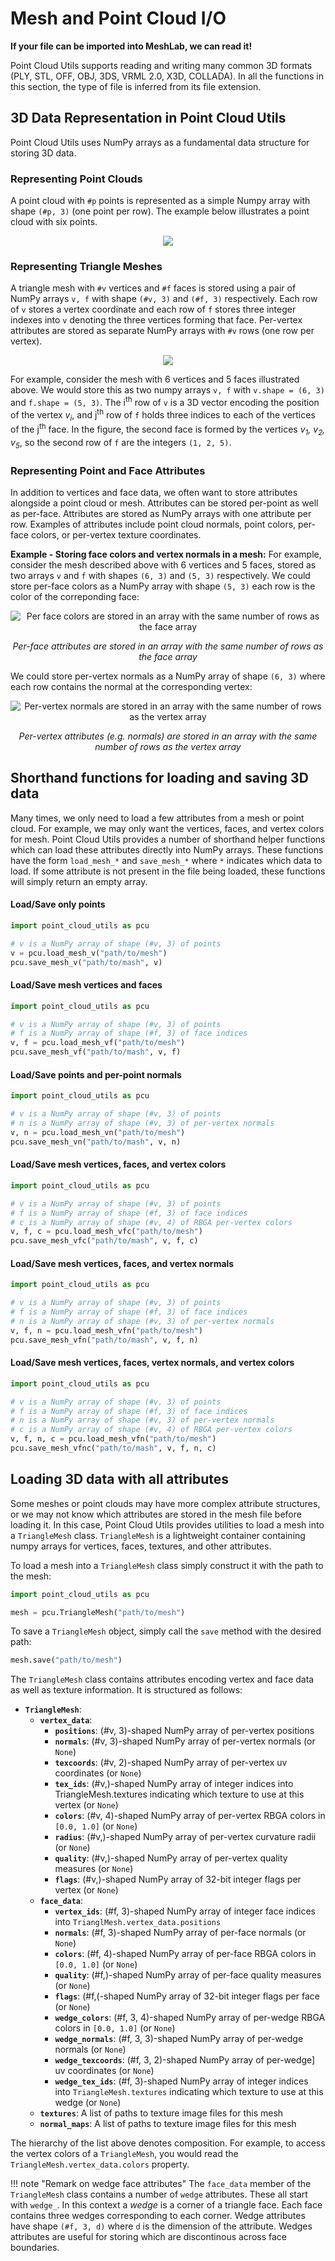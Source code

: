 # Mesh and Point Cloud I/O
**If your file can be imported into MeshLab, we can read it!**

Point Cloud Utils supports reading and writing many common 3D formats (PLY, STL, OFF, OBJ, 3DS, VRML 2.0,
X3D, COLLADA).
In all the functions in this section, the type of file is inferred from its file extension.

## 3D Data Representation in Point Cloud Utils
Point Cloud Utils uses NumPy arrays as a fundamental data structure for storing 3D data.

### Representing Point Clouds
A point cloud with `#p` points is represented as a simple Numpy array with shape `(#p, 3)` (one point per row). The example below illustrates a point cloud with six points.
<p align="center">
  <img src="/imgs/mesh_format.svg">
</p>


### Representing Triangle Meshes
 A triangle mesh with `#v` vertices and `#f` faces is stored using a pair of NumPy arrays `v, f` with
shape `(#v, 3)` and `(#f, 3)` respectively. Each row of `v` stores a vertex coordinate and each row of `f` stores
three integer indexes into `v` denoting the three vertices forming that face. Per-vertex attributes are stored as
separate NumPy arrays with `#v` rows (one row per vertex).
<p align="center">
  <img src="/imgs/mesh_format_transparent.png">
</p>

For example, consider the mesh with 6 vertices and 5 faces illustrated above.
We would store this as two numpy arrays  `v, f` with `v.shape = (6, 3)` and `f.shape = (5, 3)`. The i<sup>th</sup> row
of `v` is a 3D vector encoding the position of the vertex _v<sub>i</sub>_, and j<sup>th</sup> row of
`f` holds three indices to each of the vertices of the j<sup>th</sup> face. In the figure, the second face is formed by
the vertices _v<sub>1</sub>, v<sub>2</sub>, v<sub>5</sub>_, so the second row of `f` are the integers `(1, 2, 5)`.


### Representing Point and Face Attributes
In addition to vertices and face data, we often want to store attributes alongside a point cloud or mesh. Attributes can be stored per-point as well as per-face. Attributes are stored as NumPy arrays with one attribute per row. Examples of attributes include point cloud normals, point colors, per-face colors, or per-vertex texture coordinates.

**Example - Storing face colors and vertex normals in a mesh:**
For example, consider the mesh described above with 6 vertices and 5 faces, stored as two arrays `v` and `f` with shapes `(6, 3)` and `(5, 3)` respectively. We could store per-face colors as
a NumPy array with shape `(5, 3)` each row is the color of the correponding face:

<p align="center">
  <img src="/imgs/mesh_format_attrib.svg" alt="Per face colors are stored in an array with the same number of rows as the face array">
  <figcaption style="text-align: center; font-style: italic;">Per-face attributes are stored in an array with the same number of rows as the face array</figcaption>
</p>


We could store per-vertex normals as a NumPy array of shape `(6, 3)` where each row contains the normal at the corresponding vertex:
<p align="center">
  <img src="/imgs/mesh_format_attrib_vertex.svg" alt="Per-vertex normals are stored in an array with the same number of rows as the vertex array">
  <figcaption style="text-align: center; font-style: italic">Per-vertex attributes (e.g. normals) are stored in an array with the same number of rows as the vertex array</figcaption>
</p>



## Shorthand functions for loading and saving 3D data
Many times, we only need to load a few attributes from a mesh or point cloud. For example, we may only want the vertices, faces, and vertex colors for mesh. Point Cloud Utils provides a number of
shorthand helper functions which can load these attributes directly into NumPy arrays. These functions have the form `load_mesh_*` and `save_mesh_*` where `*` indicates which data to load. If some attribute is not present in the file being loaded, these functions will simply return an empty array.


#### Load/Save only points
```python
import point_cloud_utils as pcu

# v is a NumPy array of shape (#v, 3) of points
v = pcu.load_mesh_v("path/to/mesh")
pcu.save_mesh_v("path/to/mash", v)
```

#### Load/Save mesh vertices and faces
```python
import point_cloud_utils as pcu

# v is a NumPy array of shape (#v, 3) of points
# f is a NumPy array of shape (#f, 3) of face indices
v, f = pcu.load_mesh_vf("path/to/mesh")
pcu.save_mesh_vf("path/to/mash", v, f)
```

#### Load/Save points and per-point normals
```python
import point_cloud_utils as pcu

# v is a NumPy array of shape (#v, 3) of points
# n is a NumPy array of shape (#v, 3) of per-vertex normals
v, n = pcu.load_mesh_vn("path/to/mesh")
pcu.save_mesh_vn("path/to/mash", v, n)
```

#### Load/Save mesh vertices, faces, and vertex colors
```python
import point_cloud_utils as pcu

# v is a NumPy array of shape (#v, 3) of points
# f is a NumPy array of shape (#f, 3) of face indices
# c is a NumPy array of shape (#v, 4) of RBGA per-vertex colors
v, f, c = pcu.load_mesh_vfc("path/to/mesh")
pcu.save_mesh_vfc("path/to/mash", v, f, c)
```

#### Load/Save mesh vertices, faces, and vertex normals
```python
import point_cloud_utils as pcu

# v is a NumPy array of shape (#v, 3) of points
# f is a NumPy array of shape (#f, 3) of face indices
# n is a NumPy array of shape (#v, 3) of per-vertex normals
v, f, n = pcu.load_mesh_vfn("path/to/mesh")
pcu.save_mesh_vfn("path/to/mash", v, f, n)
```

#### Load/Save mesh vertices, faces, vertex normals, and vertex colors
```python
import point_cloud_utils as pcu

# v is a NumPy array of shape (#v, 3) of points
# f is a NumPy array of shape (#f, 3) of face indices
# n is a NumPy array of shape (#v, 3) of per-vertex normals
# c is a NumPy array of shape (#v, 4) of RBGA per-vertex colors
v, f, n, c = pcu.load_mesh_vfn("path/to/mesh")
pcu.save_mesh_vfnc("path/to/mash", v, f, n, c)
```

## Loading 3D data with all attributes
Some meshes or point clouds may have more complex attribute structures, or we may not know which attributes are stored
in the mesh file before loading it. In this case, Point Cloud Utils provides utilities to load a mesh into
a `TriangleMesh` class. `TriangleMesh` is a lightweight container containing numpy arrays for
vertices, faces, textures, and other attributes.

To load a mesh into a `TriangleMesh` class simply construct it with the path to the mesh:

```python
import point_cloud_utils as pcu

mesh = pcu.TriangleMesh("path/to/mesh")
```
To save a `TriangleMesh` object, simply call the `save` method with the desired path:
```python
mesh.save("path/to/mesh")
```

The `TriangleMesh` class contains attributes encoding vertex and face data as well as texture information. It is structured as follows:

* **`TriangleMesh`**:
    * **`vertex_data`**:
        * **`positions`**: (#v, 3)-shaped NumPy array of per-vertex positions
        * **`normals`**: (#v, 3)-shaped NumPy array of per-vertex normals (or `None`)
        * **`texcoords`**: (#v, 2)-shaped NumPy array of per-vertex uv coordinates (or `None`)
        * **`tex_ids`**: (#v,)-shaped NumPy array of integer indices into TriangleMesh.textures indicating which texture to use at this vertex (or `None`)
        * **`colors`**: (#v, 4)-shaped NumPy array of per-vertex RBGA colors in `[0.0, 1.0]` (or `None`)
        * **`radius`**: (#v,)-shaped NumPy array of per-vertex curvature radii (or `None`)
        * **`quality`**: (#v,)-shaped NumPy array of per-vertex quality measures (or `None`)
        * **`flags`**: (#v,)-shaped NumPy array of 32-bit integer flags per vertex (or `None`)
    * **`face_data`**:
        * **`vertex_ids`**: (#f, 3)-shaped NumPy array of integer face indices into `TrianglMesh.vertex_data.positions`
        * **`normals`**: (#f, 3)-shaped NumPy array of per-face normals (or `None`)
        * **`colors`**: (#f, 4)-shaped NumPy array of per-face RBGA colors in `[0.0, 1.0]` (or `None`)
        * **`quality`**: (#f,)-shaped NumPy array of per-face quality measures (or `None`)
        * **`flags`**: (#f,(-shaped NumPy array of 32-bit integer flags per face (or `None`)
        * **`wedge_colors`**: (#f, 3, 4)-shaped NumPy array of per-wedge RBGA colors in `[0.0, 1.0]` (or `None`)
        * **`wedge_normals`**: (#f, 3, 3)-shaped NumPy array of per-wedge normals (or `None`)
        * **`wedge_texcoords`**: (#f, 3, 2)-shaped NumPy array of per-wedge] uv coordinates (or `None`)
        * **`wedge_tex_ids`**: (#f, 3)-shaped NumPy array of integer indices into `TriangleMesh.textures` indicating which texture to use at this wedge (or `None`)
    * **`textures`**: A list of paths to texture image files for this mesh
    * **`normal_maps`**: A list of paths to texture image files for this mesh

The hierarchy of the list above denotes composition. For example, to access the vertex colors of a `TriangleMesh`, you would
read the `TriangleMesh.vertex_data.colors` property.

!!! note "Remark on wedge face attributes"
    The `face_data` member of the `TriangleMesh` class contains a number of `wedge` attributes. These all start with
    `wedge_`. In this context a _wedge_ is a corner of a triangle face. Each face contains three wedges corresponding
     to each corner. Wedge attributes have shape `(#f, 3, d)` where `d` is the dimension of the attribute.
     Wedges attributes are useful for storing which are discontinous across face boundaries.


<!--
```text
TriangleMesh:
  vertex_data:
      positions: (#v, 3)-shaped numpy array of per-vertex positions
      normals: (#v, 3)-shaped numpy array of per-vertex normals (or None)
      texcoords: (#v, 2)-shaped numpy array of per-vertex uv coordinates (or None)
      tex_ids: (#v,)-shaped numpy array of integer indices into TriangleMesh.textures indicating which texture to
               use at this vertex (or None)
      colors: (#v, 4)-shaped numpy array of per-vertex RBGA colors in [0.0, 1.0] (or None)
      radius: (#v,)-shaped numpy array of per-vertex curvature radii (or None)
      quality: (#v,)-shaped numpy array of per-vertex quality measures (or None)
      flags: (#v,)-shaped numpy array of 32-bit integer flags per vertex (or None)
  face_data:
      vertex_ids: (#f, 3)-shaped numpy array of integer face indices into TrianglMesh.vertex_data.positions
      normals: (#f, 3)-shaped numpy array of per-face normals (or None)
      colors: (#f, 4)-shaped numpy array of per-face RBGA colors in [0.0, 1.0] (or None)
      quality: (#f,)-shaped numpy array of per-face quality measures (or None)
      flags: (#f,(-shaped numpy array of 32-bit integer flags per face (or None)

      wedge_colors: (#f, 3, 4)-shaped numpy array of per-wedge RBGA colors in [0.0, 1.0] (or None)
      wedge_normals: (#f, 3, 3)-shaped numpy array of per-wedge normals (or None)
      wedge_texcoords: (#f, 3, 2)-shaped numpy array of per-wedge] uv coordinates (or None)
      wedge_tex_ids: (#f, 3)-shaped numpy array of integer indices into TriangleMesh.textures indicating which
                     texture to use at this wedge (or None)
  textures: A list of paths to texture image files for this mesh
  normal_maps: A list of paths to texture image files for this mesh
``` --->